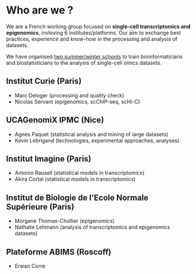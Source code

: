 # Who are we ?
We are a French working group focused on **single-cell transcriptomics and epigenomics**, invloving 6 institutes/platforms. Our aim to exchange best practices, experience and know-how in the processing and analysis of datasets.

We have organised [two summer/winter schools](https://github.com/sincellte/schools) to train bioinformaticians and biostatisticians to the analysis of single-cell omics datasets.


## Institut Curie (Paris)
* Marc Deloger (processing and quality check)
* Nicolas Servant (epigenomics, scChIP-seq, scHi-C)

## UCAGenomiX IPMC (Nice)
* Agnès Paquet (statistical analysis and mining of large datasets)
* Kevin Lebrigand (technologies, experimental approaches, analyses)

## Institut Imagine (Paris)
* Antonio Rausell (statistical models in transcriptomics)
* Akira Cortal (statistical models in transcriptomics)

## Institut de Biologie de l'Ecole Normale Supérieure (Paris)
* Morgane Thomas-Chollier (epigenomics)
* Nathalie Lehmann (analysis of transcriptomics and epigenomics datasets)

## Plateforme ABIMS (Roscoff)
* Erwan Corre

